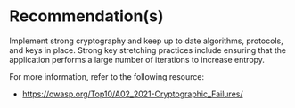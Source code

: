 # Recommendation(s)

Implement strong cryptography and keep up to date algorithms, protocols, and keys in place. Strong key stretching practices include ensuring that the application performs a large number of iterations to increase entropy.

For more information, refer to the following resource:

- <https://owasp.org/Top10/A02_2021-Cryptographic_Failures/>
